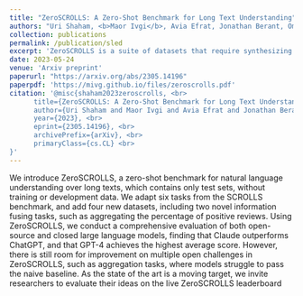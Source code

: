 ```yaml
---
title: "ZeroSCROLLS: A Zero-Shot Benchmark for Long Text Understanding"
authors: "Uri Shaham, <b>Maor Ivgi</b>, Avia Efrat, Jonathan Berant, Omer Levy"
collection: publications
permalink: /publication/sled
excerpt: 'ZeroSCROLLS is a suite of datasets that require synthesizing information over long texts. The benchmark includes ten natural language tasks across multiple domains, including summarization, question answering, aggregated sentiment classification and information reordering.'
date: 2023-05-24
venue: 'Arxiv preprint'
paperurl: "https://arxiv.org/abs/2305.14196"
paperpdf: 'https://mivg.github.io/files/zeroscrolls.pdf'
citation: '@misc{shaham2023zeroscrolls, <br>
      title={ZeroSCROLLS: A Zero-Shot Benchmark for Long Text Understanding},  <br>
      author={Uri Shaham and Maor Ivgi and Avia Efrat and Jonathan Berant and Omer Levy}, <br>
      year={2023}, <br>
      eprint={2305.14196}, <br>
      archivePrefix={arXiv}, <br>
      primaryClass={cs.CL} <br>
}'
---
```

We introduce ZeroSCROLLS, a zero-shot benchmark for natural language understanding over long texts, which contains only test sets, without training or development data. We adapt six tasks from the SCROLLS benchmark, and add four new datasets, including two novel information fusing tasks, such as aggregating the percentage of positive reviews. Using ZeroSCROLLS, we conduct a comprehensive evaluation of both open-source and closed large language models, finding that Claude outperforms ChatGPT, and that GPT-4 achieves the highest average score. However, there is still room for improvement on multiple open challenges in ZeroSCROLLS, such as aggregation tasks, where models struggle to pass the naive baseline. As the state of the art is a moving target, we invite researchers to evaluate their ideas on the live ZeroSCROLLS leaderboard